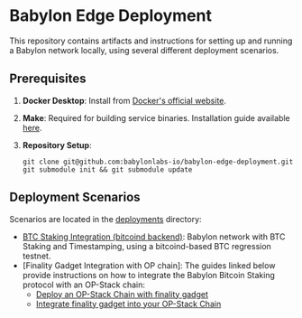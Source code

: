 # Babylon Edge Deployment

This repository contains artifacts and instructions for setting up and running
a Babylon network locally, using several different deployment scenarios.

## Prerequisites

1. **Docker Desktop**: Install from
   [Docker's official website](https://docs.docker.com/desktop/).

2. **Make**: Required for building service binaries. Installation guide available
   [here](https://sp21.datastructur.es/materials/guides/make-install.html).

3. **Repository Setup**:
   ```shell
   git clone git@github.com:babylonlabs-io/babylon-edge-deployment.git
   git submodule init && git submodule update
   ```

## Deployment Scenarios

Scenarios are located in the [deployments](deployments/) directory:

- [BTC Staking Integration (bitcoind backend)](deployments/btc-staking-integration-bitcoind):
  Babylon network with BTC Staking and Timestamping, using a bitcoind-based BTC
  regression testnet.
- [Finality Gadget Integration with OP chain]: The guides linked below provide
  instructions on how to integrate the Babylon Bitcoin Staking protocol with an
  OP-Stack chain:
  - [Deploy an OP-Stack Chain with finality gadget](https://github.com/Snapchain/op-chain-deployment)
  - [Integrate finality gadget into your OP-Stack Chain](https://github.com/Snapchain/babylon-deployment)
